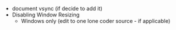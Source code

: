 - document vsync (if decide to add it)
- Disabling Window Resizing
  - Windows only (edit to one lone coder source - if applicable)